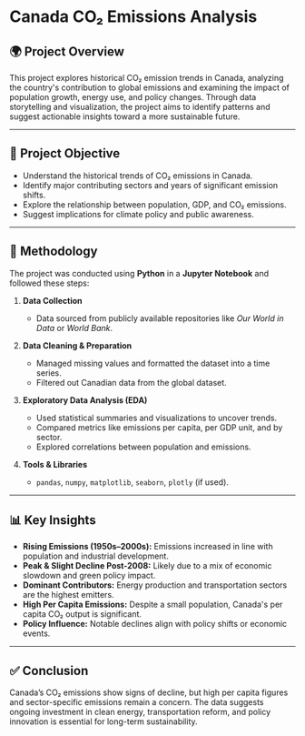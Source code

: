 # Canada CO₂ Emissions Analysis

## 🌍 Project Overview

This project explores historical CO₂ emission trends in Canada, analyzing the country's contribution to global emissions and examining the impact of population growth, energy use, and policy changes. Through data storytelling and visualization, the project aims to identify patterns and suggest actionable insights toward a more sustainable future.

---

## 🎯 Project Objective

- Understand the historical trends of CO₂ emissions in Canada.
- Identify major contributing sectors and years of significant emission shifts.
- Explore the relationship between population, GDP, and CO₂ emissions.
- Suggest implications for climate policy and public awareness.

---

## 🧠 Methodology

The project was conducted using **Python** in a **Jupyter Notebook** and followed these steps:

1. **Data Collection**
   - Data sourced from publicly available repositories like *Our World in Data* or *World Bank*.

2. **Data Cleaning & Preparation**
   - Managed missing values and formatted the dataset into a time series.
   - Filtered out Canadian data from the global dataset.

3. **Exploratory Data Analysis (EDA)**
   - Used statistical summaries and visualizations to uncover trends.
   - Compared metrics like emissions per capita, per GDP unit, and by sector.
   - Explored correlations between population and emissions.

4. **Tools & Libraries**
   - `pandas`, `numpy`, `matplotlib`, `seaborn`, `plotly` (if used).

---

## 📊 Key Insights

- **Rising Emissions (1950s–2000s):** Emissions increased in line with population and industrial development.
- **Peak & Slight Decline Post-2008:** Likely due to a mix of economic slowdown and green policy impact.
- **Dominant Contributors:** Energy production and transportation sectors are the highest emitters.
- **High Per Capita Emissions:** Despite a small population, Canada's per capita CO₂ output is significant.
- **Policy Influence:** Notable declines align with policy shifts or economic events.

---

## ✅ Conclusion

Canada’s CO₂ emissions show signs of decline, but high per capita figures and sector-specific emissions remain a concern. The data suggests ongoing investment in clean energy, transportation reform, and policy innovation is essential for long-term sustainability.


